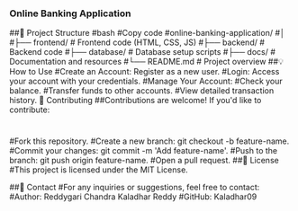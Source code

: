 ### Online Banking Application
##📂 Project Structure
#bash
#Copy code
#online-banking-application/
#│
#├── frontend/         # Frontend code (HTML, CSS, JS)
#├── backend/          # Backend code 
#├── database/         # Database setup scripts
#├── docs/             # Documentation and resources
#└── README.md         # Project overview
##💡 How to Use
#Create an Account: Register as a new user.
#Login: Access your account with your credentials.
#Manage Your Account:
#Check your balance.
#Transfer funds to other accounts.
#View detailed transaction history.
🤝 Contributing
##Contributions are welcome! If you'd like to contribute:
#
#Fork this repository.
#Create a new branch: git checkout -b feature-name.
#Commit your changes: git commit -m 'Add feature-name'.
#Push to the branch: git push origin feature-name.
#Open a pull request.
##📜 License
#This project is licensed under the MIT License.

##📧 Contact
#For any inquiries or suggestions, feel free to contact:
#Author: Reddygari Chandra Kaladhar Reddy
#GitHub: Kaladhar09

